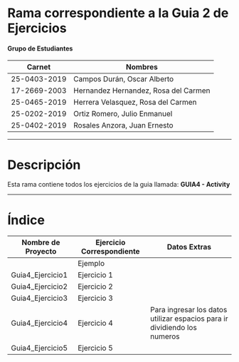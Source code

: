 # Rama correspondiente a la Guia 2 de Ejercicios 
#### Grupo de Estudiantes
| **Carnet** | **Nombres** |
|----------|----------|
| 25-0403-2019|	Campos Durán, Oscar Alberto|
| 17-2669-2003|	Hernandez Hernandez, Rosa del Carmen|
| 25-0465-2019| Herrera Velasquez, Rosa del Carmen|
| 25-0202-2019|	Ortiz Romero, Julio Enmanuel|
| 25-0402-2019|	Rosales Anzora, Juan Ernesto|

***
# Descripción

Esta rama contiene todos los ejercicios de la guia llamada: **GUIA4 - Activity**
***

# Índice

| **Nombre de Proyecto** | **Ejercicio Correspondiente** | **Datos Extras** |
|----------|----------|----------|
| |	Ejemplo | |
| Guia4_Ejercicio1| Ejercicio 1|  |
| Guia4_Ejercicio2| Ejercicio 2|  |
| Guia4_Ejercicio3|	Ejercicio 3|  |
| Guia4_Ejercicio4|	Ejercicio 4| Para ingresar los datos utilizar espacios para ir dividiendo los numeros|
| Guia4_Ejercicio5|	Ejercicio 5|  |